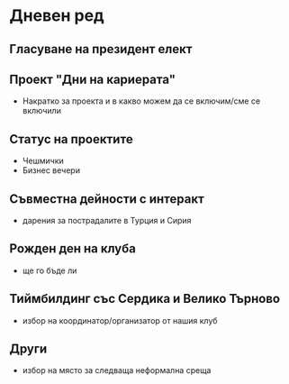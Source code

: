 # Дневен ред

## Гласуване на президент елект

## Проект "Дни на кариерата"

- Накратко за проекта и в какво можем да се включим/сме се включили

## Статус на проектите

- Чешмички
- Бизнес вечери

## Съвместна дейности с интеракт

- дарения за пострадалите в Турция и Сирия

## Рожден ден на клуба

- ще го бъде ли

## Тиймбилдинг със Сердика и Велико Търново

- избор на координатор/организатор от нашия клуб

## Други

- избор на място за следваща неформална среща
